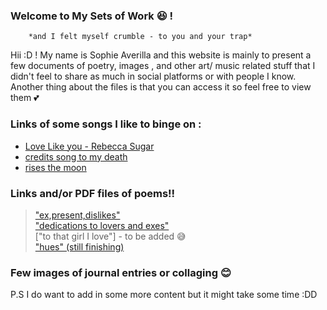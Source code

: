 ### Welcome to My Sets of Work 😆 !
        *and I felt myself crumble - to you and your trap*  


Hii :D ! My name is Sophie Averilla and this website is mainly to present  a few documents of poetry, images , and other art/ music related stuff that I didn't feel to share as much in social platforms or with people I know.
Another thing about the files is that you can access it so feel free to view them 💕


### Links of some songs I like to binge on :
- [Love Like you - Rebecca Sugar](https://www.youtube.com/watch?v=GDTD24KsdGc)  
- [credits song to my death](https://www.youtube.com/watch?v=urxeNbBc1nk)
- [rises the moon](https://www.youtube.com/watch?v=5e1zT7miep8)


### Links and/or PDF files of poems!!
> ["ex,present,dislikes"](https://docs.google.com/document/d/1gMCRiSgCtUl3tNmlt1ovY7619-HJLMMCJS8bcrRO20U/edit?usp=sharing)   
> ["dedications to lovers and exes"](https://drive.google.com/file/d/1A6NUSfio2hs_HeBf6NmY112ghndOVOTK/view?usp=sharing)  
> ["to that girl I love"] - to be added 😅  
> ["hues" (still finishing)](https://docs.google.com/document/d/1gWBkXMj3UzTl0luqJC_LNLEH8LDfrhQoSjhHTM80jbw/edit?usp=sharing)


### Few images of journal entries or collaging 😊
 



P.S I do want to add in some more content but it might take some time :DD
